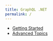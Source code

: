 ```yaml
---
title: GraphQL .NET
permalink: /
---
```


* [Getting Started](getting-started)
* [Advanced Topics](learn)
